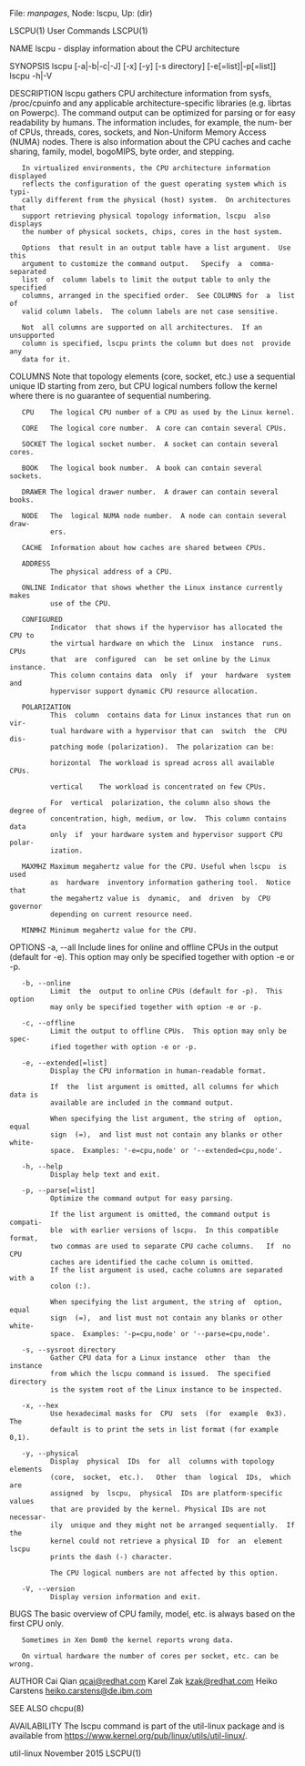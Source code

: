 File: *manpages*,  Node: lscpu,  Up: (dir)

LSCPU(1)                         User Commands                        LSCPU(1)



NAME
       lscpu - display information about the CPU architecture

SYNOPSIS
       lscpu [-a|-b|-c|-J] [-x] [-y] [-s directory] [-e[=list]|-p[=list]]
       lscpu -h|-V

DESCRIPTION
       lscpu  gathers  CPU  architecture information from sysfs, /proc/cpuinfo
       and any applicable architecture-specific  libraries  (e.g.  librtas  on
       Powerpc).   The command output can be optimized for parsing or for easy
       readability by humans.  The information includes, for example, the num‐
       ber  of  CPUs,  threads,  cores, sockets, and Non-Uniform Memory Access
       (NUMA) nodes.  There is also information about the CPU caches and cache
       sharing, family, model, bogoMIPS, byte order, and stepping.

       In virtualized environments, the CPU architecture information displayed
       reflects the configuration of the guest operating system which is typi‐
       cally different from the physical (host) system.  On architectures that
       support retrieving physical topology information, lscpu  also  displays
       the number of physical sockets, chips, cores in the host system.

       Options  that result in an output table have a list argument.  Use this
       argument to customize the command output.   Specify  a  comma-separated
       list  of  column labels to limit the output table to only the specified
       columns, arranged in the specified order.  See COLUMNS for  a  list  of
       valid column labels.  The column labels are not case sensitive.

       Not  all columns are supported on all architectures.  If an unsupported
       column is specified, lscpu prints the column but does not  provide  any
       data for it.


   COLUMNS
       Note  that  topology  elements  (core,  socket,  etc.) use a sequential
       unique ID starting from zero, but CPU logical numbers follow the kernel
       where there is no guarantee of sequential numbering.

       CPU    The logical CPU number of a CPU as used by the Linux kernel.

       CORE   The logical core number.  A core can contain several CPUs.

       SOCKET The logical socket number.  A socket can contain several cores.

       BOOK   The logical book number.  A book can contain several sockets.

       DRAWER The logical drawer number.  A drawer can contain several books.

       NODE   The  logical NUMA node number.  A node can contain several draw‐
              ers.

       CACHE  Information about how caches are shared between CPUs.

       ADDRESS
              The physical address of a CPU.

       ONLINE Indicator that shows whether the Linux instance currently  makes
              use of the CPU.

       CONFIGURED
              Indicator  that shows if the hypervisor has allocated the CPU to
              the virtual hardware on which the  Linux  instance  runs.   CPUs
              that  are  configured  can  be set online by the Linux instance.
              This column contains data  only  if  your  hardware  system  and
              hypervisor support dynamic CPU resource allocation.

       POLARIZATION
              This  column  contains data for Linux instances that run on vir‐
              tual hardware with a hypervisor that can  switch  the  CPU  dis‐
              patching mode (polarization).  The polarization can be:

              horizontal  The workload is spread across all available CPUs.

              vertical    The workload is concentrated on few CPUs.

              For  vertical  polarization, the column also shows the degree of
              concentration, high, medium, or low.  This column contains  data
              only  if  your hardware system and hypervisor support CPU polar‐
              ization.

       MAXMHZ Maximum megahertz value for the CPU. Useful when lscpu  is  used
              as  hardware  inventory information gathering tool.  Notice that
              the megahertz value is  dynamic,  and  driven  by  CPU  governor
              depending on current resource need.

       MINMHZ Minimum megahertz value for the CPU.

OPTIONS
       -a, --all
              Include lines for online and offline CPUs in the output (default
              for -e).  This option may only be specified together with option
              -e or -p.

       -b, --online
              Limit  the  output to online CPUs (default for -p).  This option
              may only be specified together with option -e or -p.

       -c, --offline
              Limit the output to offline CPUs.  This option may only be spec‐
              ified together with option -e or -p.

       -e, --extended[=list]
              Display the CPU information in human-readable format.

              If  the  list argument is omitted, all columns for which data is
              available are included in the command output.

              When specifying the list argument, the string of  option,  equal
              sign  (=),  and list must not contain any blanks or other white‐
              space.  Examples: '-e=cpu,node' or '--extended=cpu,node'.

       -h, --help
              Display help text and exit.

       -p, --parse[=list]
              Optimize the command output for easy parsing.

              If the list argument is omitted, the command output is  compati‐
              ble  with earlier versions of lscpu.  In this compatible format,
              two commas are used to separate CPU cache columns.   If  no  CPU
              caches are identified the cache column is omitted.
              If the list argument is used, cache columns are separated with a
              colon (:).

              When specifying the list argument, the string of  option,  equal
              sign  (=),  and list must not contain any blanks or other white‐
              space.  Examples: '-p=cpu,node' or '--parse=cpu,node'.

       -s, --sysroot directory
              Gather CPU data for a Linux instance  other  than  the  instance
              from which the lscpu command is issued.  The specified directory
              is the system root of the Linux instance to be inspected.

       -x, --hex
              Use hexadecimal masks for  CPU  sets  (for  example  0x3).   The
              default is to print the sets in list format (for example 0,1).

       -y, --physical
              Display  physical  IDs  for  all  columns with topology elements
              (core,  socket,  etc.).   Other  than  logical  IDs,  which  are
              assigned  by  lscpu,  physical  IDs are platform-specific values
              that are provided by the kernel. Physical IDs are not  necessar‐
              ily  unique and they might not be arranged sequentially.  If the
              kernel could not retrieve a physical ID  for  an  element  lscpu
              prints the dash (-) character.

              The CPU logical numbers are not affected by this option.

       -V, --version
              Display version information and exit.

BUGS
       The  basic  overview  of CPU family, model, etc. is always based on the
       first CPU only.

       Sometimes in Xen Dom0 the kernel reports wrong data.

       On virtual hardware the number of cores per socket, etc. can be wrong.

AUTHOR
       Cai Qian <qcai@redhat.com>
       Karel Zak <kzak@redhat.com>
       Heiko Carstens <heiko.carstens@de.ibm.com>

SEE ALSO
       chcpu(8)

AVAILABILITY
       The lscpu command is part of the util-linux package  and  is  available
       from https://www.kernel.org/pub/linux/utils/util-linux/.



util-linux                       November 2015                        LSCPU(1)
